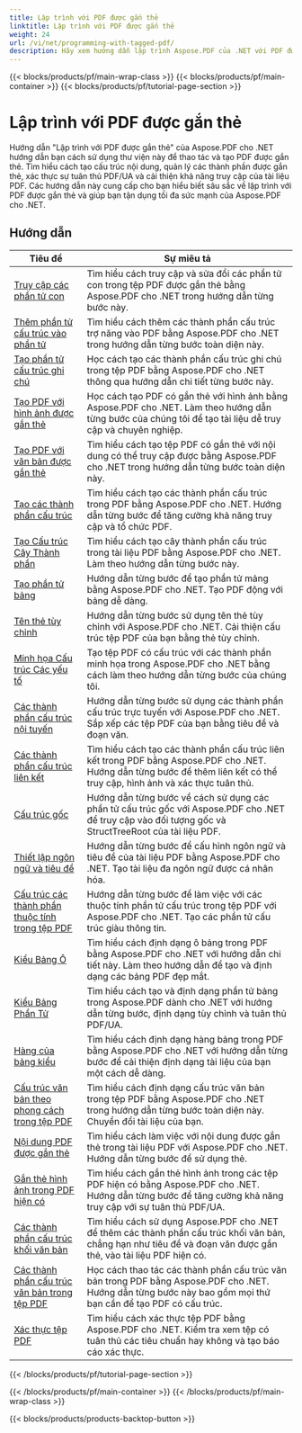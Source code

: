```yaml
---
title: Lập trình với PDF được gắn thẻ
linktitle: Lập trình với PDF được gắn thẻ
weight: 24
url: /vi/net/programming-with-tagged-pdf/
description: Hãy xem hướng dẫn lập trình Aspose.PDF của .NET với PDF được gắn thẻ để nắm vững cách tạo và thao tác PDF được gắn thẻ.
---
```


{{< blocks/products/pf/main-wrap-class >}}
{{< blocks/products/pf/main-container >}}
{{< blocks/products/pf/tutorial-page-section >}}

# Lập trình với PDF được gắn thẻ


Hướng dẫn "Lập trình với PDF được gắn thẻ" của Aspose.PDF cho .NET hướng dẫn bạn cách sử dụng thư viện này để thao tác và tạo PDF được gắn thẻ. Tìm hiểu cách tạo cấu trúc nội dung, quản lý các thành phần được gắn thẻ, xác thực sự tuân thủ PDF/UA và cải thiện khả năng truy cập của tài liệu PDF. Các hướng dẫn này cung cấp cho bạn hiểu biết sâu sắc về lập trình với PDF được gắn thẻ và giúp bạn tận dụng tối đa sức mạnh của Aspose.PDF cho .NET.

## Hướng dẫn
| Tiêu đề | Sự miêu tả |
| --- | --- | 
| [Truy cập các phần tử con](./access-children-elements/) | Tìm hiểu cách truy cập và sửa đổi các phần tử con trong tệp PDF được gắn thẻ bằng Aspose.PDF cho .NET trong hướng dẫn từng bước này. |  
| [Thêm phần tử cấu trúc vào phần tử](./add-structure-element-into-element/) | Tìm hiểu cách thêm các thành phần cấu trúc trợ năng vào PDF bằng Aspose.PDF cho .NET trong hướng dẫn từng bước toàn diện này. |  
| [Tạo phần tử cấu trúc ghi chú](./create-note-structure-element/) | Học cách tạo các thành phần cấu trúc ghi chú trong tệp PDF bằng Aspose.PDF cho .NET thông qua hướng dẫn chi tiết từng bước này. |  
| [Tạo PDF với hình ảnh được gắn thẻ](./create-pdf-with-tagged-image/) | Học cách tạo PDF có gắn thẻ với hình ảnh bằng Aspose.PDF cho .NET. Làm theo hướng dẫn từng bước của chúng tôi để tạo tài liệu dễ truy cập và chuyên nghiệp. |  
| [Tạo PDF với văn bản được gắn thẻ](./create-pdf-with-tagged-text/) | Tìm hiểu cách tạo tệp PDF có gắn thẻ với nội dung có thể truy cập được bằng Aspose.PDF cho .NET trong hướng dẫn từng bước toàn diện này. |  
| [Tạo các thành phần cấu trúc](./create-structure-elements/) | Tìm hiểu cách tạo các thành phần cấu trúc trong PDF bằng Aspose.PDF cho .NET. Hướng dẫn từng bước để tăng cường khả năng truy cập và tổ chức PDF. |  
| [Tạo Cấu trúc Cây Thành phần](./create-structure-elements-tree/) | Tìm hiểu cách tạo cây thành phần cấu trúc trong tài liệu PDF bằng Aspose.PDF cho .NET. Làm theo hướng dẫn từng bước này. |  
| [Tạo phần tử bảng](./create-table-element/) | Hướng dẫn từng bước để tạo phần tử mảng bằng Aspose.PDF cho .NET. Tạo PDF động với bảng dễ dàng. |  
| [Tên thẻ tùy chỉnh](./custom-tag-name/) | Hướng dẫn từng bước sử dụng tên thẻ tùy chỉnh với Aspose.PDF cho .NET. Cải thiện cấu trúc tệp PDF của bạn bằng thẻ tùy chỉnh. |  
| [Minh họa Cấu trúc Các yếu tố](./illustration-structure-elements/) | Tạo tệp PDF có cấu trúc với các thành phần minh họa trong Aspose.PDF cho .NET bằng cách làm theo hướng dẫn từng bước của chúng tôi. |  
| [Các thành phần cấu trúc nội tuyến](./inline-structure-elements/) | Hướng dẫn từng bước sử dụng các thành phần cấu trúc trực tuyến với Aspose.PDF cho .NET. Sắp xếp các tệp PDF của bạn bằng tiêu đề và đoạn văn. |  
| [Các thành phần cấu trúc liên kết](./link-structure-elements/) | Tìm hiểu cách tạo các thành phần cấu trúc liên kết trong PDF bằng Aspose.PDF cho .NET. Hướng dẫn từng bước để thêm liên kết có thể truy cập, hình ảnh và xác thực tuân thủ. |  
| [Cấu trúc gốc](./root-structure/) | Hướng dẫn từng bước về cách sử dụng các phần tử cấu trúc gốc với Aspose.PDF cho .NET để truy cập vào đối tượng gốc và StructTreeRoot của tài liệu PDF. |  
| [Thiết lập ngôn ngữ và tiêu đề](./setup-language-and-title/) | Hướng dẫn từng bước để cấu hình ngôn ngữ và tiêu đề của tài liệu PDF bằng Aspose.PDF cho .NET. Tạo tài liệu đa ngôn ngữ được cá nhân hóa. |  
| [Cấu trúc các thành phần thuộc tính trong tệp PDF](./structure-elements-properties/) | Hướng dẫn từng bước để làm việc với các thuộc tính phần tử cấu trúc trong tệp PDF với Aspose.PDF cho .NET. Tạo các phần tử cấu trúc giàu thông tin. |  
| [Kiểu Bảng Ô](./style-table-cell/) | Tìm hiểu cách định dạng ô bảng trong PDF bằng Aspose.PDF cho .NET với hướng dẫn chi tiết này. Làm theo hướng dẫn để tạo và định dạng các bảng PDF đẹp mắt. |  
| [Kiểu Bảng Phần Tử](./style-table-element/) | Tìm hiểu cách tạo và định dạng phần tử bảng trong Aspose.PDF dành cho .NET với hướng dẫn từng bước, định dạng tùy chỉnh và tuân thủ PDF/UA. |  
| [Hàng của bảng kiểu](./style-table-row/) | Tìm hiểu cách định dạng hàng bảng trong PDF bằng Aspose.PDF cho .NET với hướng dẫn từng bước để cải thiện định dạng tài liệu của bạn một cách dễ dàng. |  
| [Cấu trúc văn bản theo phong cách trong tệp PDF](./style-text-structure/) | Tìm hiểu cách định dạng cấu trúc văn bản trong tệp PDF bằng Aspose.PDF cho .NET trong hướng dẫn từng bước toàn diện này. Chuyển đổi tài liệu của bạn. |  
| [Nội dung PDF được gắn thẻ](./tagged-pdf-content/) | Tìm hiểu cách làm việc với nội dung được gắn thẻ trong tài liệu PDF với Aspose.PDF cho .NET. Hướng dẫn từng bước để sử dụng thẻ. |  
| [Gắn thẻ hình ảnh trong PDF hiện có](./tag-image-in-existing-pdf/) | Tìm hiểu cách gắn thẻ hình ảnh trong các tệp PDF hiện có bằng Aspose.PDF cho .NET. Hướng dẫn từng bước để tăng cường khả năng truy cập với sự tuân thủ PDF/UA. |  
| [Các thành phần cấu trúc khối văn bản](./text-block-structure-elements/) | Tìm hiểu cách sử dụng Aspose.PDF cho .NET để thêm các thành phần cấu trúc khối văn bản, chẳng hạn như tiêu đề và đoạn văn được gắn thẻ, vào tài liệu PDF hiện có. |  
| [Các thành phần cấu trúc văn bản trong tệp PDF](./text-structure-elements/) | Học cách thao tác các thành phần cấu trúc văn bản trong PDF bằng Aspose.PDF cho .NET. Hướng dẫn từng bước này bao gồm mọi thứ bạn cần để tạo PDF có cấu trúc. |  
| [Xác thực tệp PDF](./validate-pdf/) | Tìm hiểu cách xác thực tệp PDF bằng Aspose.PDF cho .NET. Kiểm tra xem tệp có tuân thủ các tiêu chuẩn hay không và tạo báo cáo xác thực. |  
{{< /blocks/products/pf/tutorial-page-section >}}

{{< /blocks/products/pf/main-container >}}
{{< /blocks/products/pf/main-wrap-class >}}

{{< blocks/products/products-backtop-button >}}
